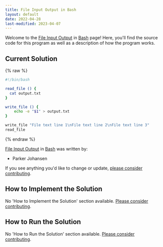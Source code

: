 ```yaml
---
title: File Input Output in Bash
layout: default
date: 2022-04-28
last-modified: 2023-04-07
---
```


Welcome to the [File Input Output](https://sampleprograms.io/projects/file-input-output) in [Bash](https://sampleprograms.io/languages/bash) page! Here, you'll find the source code for this program as well as a description of how the program works.

## Current Solution

{% raw %}

```bash
#!/bin/bash

read_file () {
  cat output.txt
}

write_file () {
    echo -e "$1" > output.txt
}

write_file "File text line 1\nFile text line 2\nFile text line 3"
read_file
```

{% endraw %}

[File Input Output](https://sampleprograms.io/projects/file-input-output) in [Bash](https://sampleprograms.io/languages/bash) was written by:

- Parker Johansen

If you see anything you'd like to change or update, [please consider contributing](https://github.com/TheRenegadeCoder/sample-programs).

## How to Implement the Solution

No 'How to Implement the Solution' section available. [Please consider contributing](https://github.com/TheRenegadeCoder/sample-programs-website).

## How to Run the Solution

No 'How to Run the Solution' section available. [Please consider contributing](https://github.com/TheRenegadeCoder/sample-programs-website).